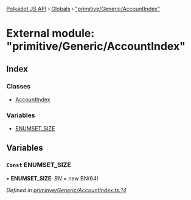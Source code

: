 [Polkadot JS API](../README.md) › [Globals](../globals.md) › ["primitive/Generic/AccountIndex"](_primitive_generic_accountindex_.md)

# External module: "primitive/Generic/AccountIndex"

## Index

### Classes

* [AccountIndex](../classes/_primitive_generic_accountindex_.accountindex.md)

### Variables

* [ENUMSET_SIZE](_primitive_generic_accountindex_.md#const-enumset_size)

## Variables

### `Const` ENUMSET_SIZE

• **ENUMSET_SIZE**: *BN* =  new BN(64)

*Defined in [primitive/Generic/AccountIndex.ts:14](https://github.com/polkadot-js/api/blob/e27b35cd9f/packages/types/src/primitive/Generic/AccountIndex.ts#L14)*
